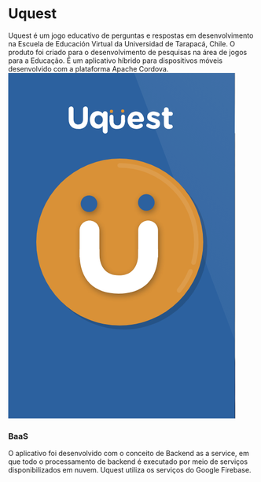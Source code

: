 # Uquest
Uquest é um jogo educativo de perguntas e respostas em desenvolvimento na Escuela de Educación Virtual da Universidad de Tarapacá, Chile.
O produto foi criado para o desenvolvimento de pesquisas na área de jogos para a Educação.
É um aplicativo híbrido para dispositivos móveis desenvolvido com a plataforma Apache Cordova.
![alt text](https://raw.githubusercontent.com/rafaelgpedroso/uquest/master/www/img/uquest.png)
### BaaS
O aplicativo foi desenvolvido com o conceito de Backend as a service, em que todo o processamento de backend é executado por meio de serviços disponibilizados em nuvem. Uquest utiliza os serviços do Google Firebase. 
